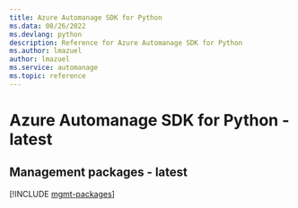 ```yaml
---
title: Azure Automanage SDK for Python
ms.data: 08/26/2022
ms.devlang: python
description: Reference for Azure Automanage SDK for Python
ms.author: lmazuel
author: lmazuel
ms.service: automanage
ms.topic: reference
---
```

# Azure Automanage SDK for Python - latest

## Management packages - latest
[!INCLUDE [mgmt-packages](automanage-mgmt-index.md)]